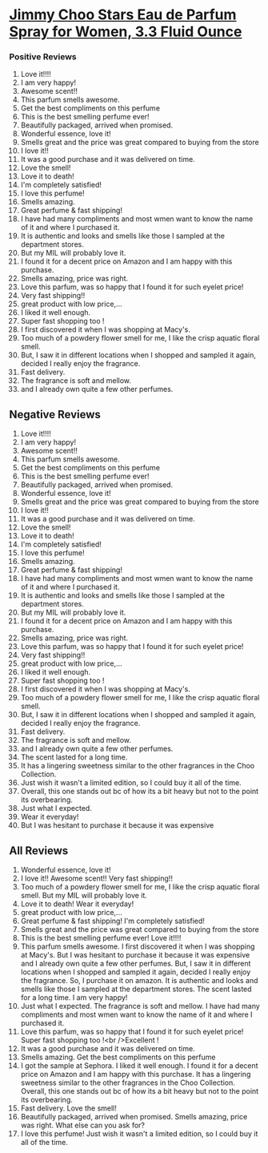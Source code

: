 # [Jimmy Choo Stars Eau de Parfum Spray for Women, 3.3 Fluid Ounce](https://products.checkmycream.com/products/Jimmy-Choo-Stars-Eau-de-Parfum-Spray-for-Women-3.3-Fluid-Ounce.html)

### Positive Reviews

<ol>
      <li>Love it!!!!</li>
      <li>I am very happy!</li>
      <li>Awesome scent!!</li>
      <li>This parfum smells awesome.</li>
      <li>Get the best compliments on this perfume</li>
      <li>This is the best smelling perfume ever!  </li>
      <li>Beautifully packaged, arrived when promised.</li>
      <li>Wonderful essence, love it!</li>
      <li>Smells great and the price was great compared to buying from the store</li>
      <li>I love it!!</li>
      <li>It was a good purchase and it was delivered on time.</li>
      <li>Love the smell!</li>
      <li>Love it to death!</li>
      <li>I&#x27;m completely satisfied!</li>
      <li>I love this perfume!</li>
      <li>Smells amazing.</li>
      <li>Great perfume &amp; fast shipping!  </li>
      <li>I have had many compliments and most wmen want to know the name of it and where I purchased it.</li>
      <li>It is authentic and looks and smells like those I sampled at the department stores.</li>
      <li>But my MIL will probably love it.</li>
      <li>I found it for a decent price on Amazon and I am happy with this purchase.  </li>
      <li>Smells amazing, price was right.</li>
      <li>Love this parfum, was so happy that I found it for such eyelet price!</li>
      <li>Very fast shipping!!</li>
      <li>great product with low price,...</li>
      <li>I liked it well enough.</li>
      <li>Super fast shopping too !</li>
      <li>I first discovered it when I was shopping at Macy&#x27;s.</li>
      <li>Too much of a powdery flower smell for me, I like the crisp aquatic floral smell.</li>
      <li>But, I saw it in different locations when I shopped and sampled it again, decided I really enjoy the fragrance.</li>
      <li>Fast delivery.</li>
      <li>The fragrance is soft and mellow.</li>
      <li>and I already own quite a few other perfumes.</li>
</ol>


<h2>Negative Reviews</h2>
<ol>
<li> Love it!!!!</li>
<li> I am very happy!</li>
<li> Awesome scent!!</li>
<li> This parfum smells awesome.</li>
<li> Get the best compliments on this perfume</li>
<li> This is the best smelling perfume ever!  </li>
<li> Beautifully packaged, arrived when promised.</li>
<li> Wonderful essence, love it!</li>
<li> Smells great and the price was great compared to buying from the store</li>
<li> I love it!!</li>
<li> It was a good purchase and it was delivered on time.</li>
<li> Love the smell!</li>
<li> Love it to death!</li>
<li> I&#x27;m completely satisfied!</li>
<li> I love this perfume!</li>
<li> Smells amazing.</li>
<li> Great perfume &amp; fast shipping!  </li>
<li> I have had many compliments and most wmen want to know the name of it and where I purchased it.</li>
<li> It is authentic and looks and smells like those I sampled at the department stores.</li>
<li> But my MIL will probably love it.</li>
<li> I found it for a decent price on Amazon and I am happy with this purchase.  </li>
<li> Smells amazing, price was right.</li>
<li> Love this parfum, was so happy that I found it for such eyelet price!</li>
<li> Very fast shipping!!</li>
<li> great product with low price,...</li>
<li> I liked it well enough.</li>
<li> Super fast shopping too !</li>
<li> I first discovered it when I was shopping at Macy&#x27;s.</li>
<li> Too much of a powdery flower smell for me, I like the crisp aquatic floral smell.</li>
<li> But, I saw it in different locations when I shopped and sampled it again, decided I really enjoy the fragrance.</li>
<li> Fast delivery.</li>
<li> The fragrance is soft and mellow.</li>
<li> and I already own quite a few other perfumes.</li>
<li> The scent lasted for a long time.</li>
<li> It has a lingering sweetness similar to the other fragrances in the Choo Collection.  </li>
<li> Just wish it wasn&#x27;t a limited edition, so I could buy it all of the time.</li>
<li> Overall, this one stands out bc of how its a bit heavy but not to the point its overbearing.</li>
<li> Just what I expected.</li>
<li> Wear it everyday!</li>
<li> But I was hesitant to purchase it because it was expensive</li>
</ol>

<h2>All Reviews</h2>

<ol>
    <li> Wonderful essence, love it!</li>
    <li> I love it!! Awesome scent!! Very fast shipping!!</li>
    <li> Too much of a powdery flower smell for me, I like the crisp aquatic floral smell. But my MIL will probably love it.</li>
    <li> Love it to death! Wear it everyday!</li>
    <li> great product with low price,...</li>
    <li> Great perfume &amp; fast shipping!  I&#x27;m completely satisfied!</li>
    <li> Smells great and the price was great compared to buying from the store</li>
    <li> This is the best smelling perfume ever!  Love it!!!!</li>
    <li> This parfum smells awesome. I first discovered it when I was shopping at Macy&#x27;s. But I was hesitant to purchase it because it was expensive and I already own quite a few other perfumes. But, I saw it in different locations when I shopped and sampled it again, decided I really enjoy the fragrance. So, I purchase it on amazon. It is authentic and looks and smells like those I sampled at the department stores. The scent lasted for a long time. I am very happy!</li>
    <li> Just what I expected. The fragrance is soft and mellow. I have had many compliments and most wmen want to know the name of it and where I purchased it.</li>
    <li> Love this parfum, was so happy that I found it for such eyelet price! Super fast shopping too !&lt;br /&gt;Excellent !</li>
    <li> It was a good purchase and it was delivered on time.</li>
    <li> Smells amazing. Get the best compliments on this perfume</li>
    <li> I got the sample at Sephora.  I liked it well enough. I found it for a decent price on Amazon and I am happy with this purchase.  It has a lingering sweetness similar to the other fragrances in the Choo Collection.  Overall, this one stands out bc of how its a bit heavy but not to the point its overbearing.</li>
    <li> Fast delivery. Love the smell!</li>
    <li> Beautifully packaged, arrived when promised. Smells amazing, price was right. What else can you ask for?</li>
    <li> I love this perfume! Just wish it wasn&#x27;t a limited edition, so I could buy it all of the time.</li>
</ol>




